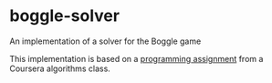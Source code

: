 # boggle-solver
An implementation of a solver for the Boggle game

This implementation is based on a [programming assignment](http://coursera.cs.princeton.edu/algs4/assignments/boggle.html) from a Coursera algorithms class.
